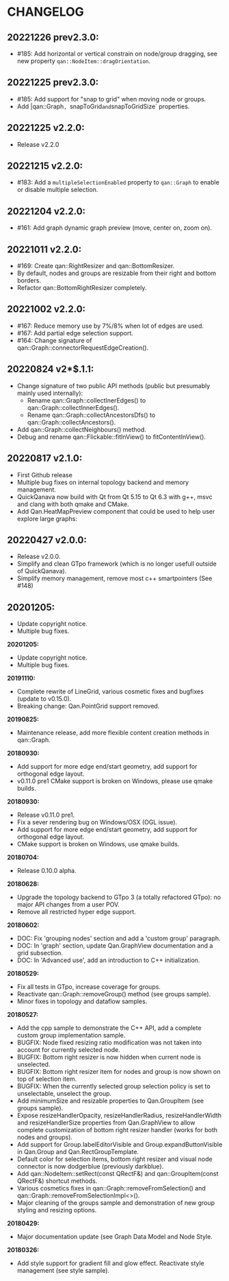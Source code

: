 # CHANGELOG

## 20221226 prev2.3.0:
- #185: Add horizontal or vertical constrain on node/group dragging, see new property `qan::NodeItem::dragOrientation`.

## 20221225 prev2.3.0:
- #185: Add support for "snap to grid" when moving node or groups.
- Add |qan::Graph`, `snapToGrid` and `snapToGridSize` properties.

## 20221225 v2.2.0:
- Release v2.2.0

## 20221215 v2.2.0:
- #183: Add a `multipleSelectionEnabled` property to `qan::Graph` to enable or disable multiple selection.

## 20221204 v2.2.0:
- #161: Add graph dynamic graph preview (move, center on, zoom on).

## 20221011 v2.2.0:
- #169: Create qan::RightResizer and qan::BottomResizer.
- By default, nodes and groups are resizable from their right and bottom borders.
- Refactor qan::BottomRightResizer completely.

## 20221002 v2.2.0:
- #167: Reduce memory use by 7%/8% when lot of edges are used.
- #167: Add partial edge selection support.
- #164: Change signature of qan::Graph::connectorRequestEdgeCreation().

## 20220824 v2*$.1.1:
- Change signature of two public API methods (public but presumably mainly used internally):
  - Rename qan::Graph::collectInerEdges() to qan::Graph::collectInnerEdges().
  - Rename qan::Graph::collectAncestorsDfs() to qan::Graph::collectAncestors().
- Add qan::Graph::collectNeighbours() method.
- Debug and rename qan::Flickable::fitInView() to fitContentInView().

## 20220817 v2.1.0:
- First Github release 
- Multiple bug fixes on internal topology backend and memory management.
- QuickQanava now build with Qt from Qt 5.15 to Qt 6.3 with g++, msvc and clang with both qmake and CMake.
- Add Qan.HeatMapPreview component that could be used to help user explore large graphs:

## 20220427 v2.0.0:
- Release v2.0.0.
- Simplify and clean GTpo framework (which is no longer usefull outside of QuickQanava).
- Simplify memory management, remove most c++ smartpointers (See #148)

## 20201205:
- Update copyright notice.
- Multiple bug fixes.

**20201205:** 
+ Update copyright notice.
+ Multiple bug fixes.

**20191110:** 
+ Complete rewrite of LineGrid, various cosmetic fixes and bugfixes (update to v0.15.0).
+ Breaking change: Qan.PointGrid support removed.

**20190825:** 
+ Maintenance release, add more flexible content creation methods in qan::Graph.

**20180930:** 
+ Add support for more edge end/start geometry, add support for orthogonal edge layout.
+ v0.11.0 pre1 CMake support is broken on Windows, please use qmake builds.
    
**20180930:** 
- Release v0.11.0 pre1.
- Fix a sever rendering bug on Windows/OSX (OGL issue).
- Add support for more edge end/start geometry, add support for orthogonal edge layout.
- CMake support is broken on Windows, use qmake builds.
    
**20180704:**

- Release 0.10.0 alpha.

**20180628:**

- Upgrade the topology backend to GTpo 3 (a totally refactored GTpo): no major API changes from a user POV.
- Remove all restricted hyper edge support.

**20180602:**

- DOC: Fix 'grouping nodes' section and add a 'custom group' paragraph.
- DOC: In 'graph' section, update Qan.GraphView documentation and a grid subsection.
- DOC: In 'Advanced use', add an introduction to C++ initialization.

**20180529:**

- Fix all tests in GTpo, increase coverage for groups.
- Reactivate qan::Graph::removeGroup() method (see groups sample).
- Minor fixes in topology and dataflow samples.

**20180527:**

- Add the cpp sample to demonstrate the C++ API, add a complete custom group implementation sample.
- BUGFIX: Node fixed resizing ratio modification was not taken into account for currently selected node.
- BUGFIX: Bottom right resizer is now hidden when current node is unselected.
- BUGFIX: Bottom right resizer item for nodes and group is now shown on top of selection item.
- BUGFIX: When the currently selected group selection policy is set to unselectable, unselect the group.
- Add minimumSize and resizable properties to Qan.GroupItem (see groups sample).
- Expose resizeHandlerOpacity, resizeHandlerRadius, resizeHandlerWidth and resizeHandlerSize properties from Qan.GraphView to allow
  complete customization of bottom right resizer handler (works for both nodes and groups).
- Add support for Group.labelEditorVisible and Group.expandButtonVisible in Qan.Group and Qan.RectGroupTemplate.
- Default color for selection items, bottom right resizer and visual node connector is now dodgerblue (previously darkblue).
- Add qan::NodeItem::setRect(const QRectF&) and qan::GroupItem(const QRectF&) shortcut methods.
- Various cosmetics fixes in qan::Graph::removeFromSelection() and qan::Graph::removeFromSelectionImpl<>().
- Major cleaning of the groups sample and demonstration of new group styling and resizing options.

**20180429:**

- Major documentation update (see Graph Data Model and Node Style.

**20180326:** 

- Add style support for gradient fill and glow effect. Reactivate style management (see style sample).

